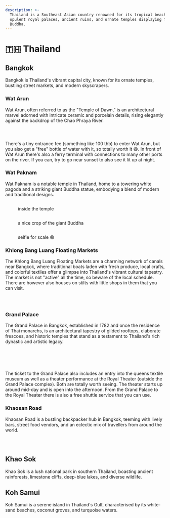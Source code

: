 ```yaml
---
description: >-
  Thailand is a Southeast Asian country renowned for its tropical beaches,
  opulent royal palaces, ancient ruins, and ornate temples displaying figures of
  Buddha.
---
```


# 🇹🇭 Thailand

## Bangkok

Bangkok is Thailand's vibrant capital city, known for its ornate temples, bustling street markets, and modern skyscrapers.

### Wat Arun

Wat Arun, often referred to as the "Temple of Dawn," is an architectural marvel adorned with intricate ceramic and porcelain details, rising elegantly against the backdrop of the Chao Phraya River.

<div>

<figure><img src="../.gitbook/assets/IMG_1360.jpg" alt=""><figcaption></figcaption></figure>

 

<figure><img src="../.gitbook/assets/IMG_1379.jpg" alt=""><figcaption></figcaption></figure>

 

<figure><img src="../.gitbook/assets/IMG_1392.jpg" alt=""><figcaption></figcaption></figure>

</div>

There's a tiny entrance fee (something like 100 thb) to enter Wat Arun, but you also get a "free" bottle of water with it, so totally worth it 😄. In front of Wat Arun there's also a ferry terminal with connections to many other ports on the river. If you can, try to go near sunset to also see it lit up at night.

### Wat Paknam

Wat Paknam is a notable temple in Thailand, home to a towering white pagoda and a striking giant Buddha statue, embodying a blend of modern and traditional designs.

<div>

<figure><img src="../.gitbook/assets/IMG_1340.jpg" alt=""><figcaption><p>inside the temple</p></figcaption></figure>

 

<figure><img src="../.gitbook/assets/IMG_1328.jpg" alt=""><figcaption><p>a nice crop of the giant Buddha</p></figcaption></figure>

 

<figure><img src="../.gitbook/assets/IMG_2241.jpg" alt=""><figcaption><p>selfie for scale 😄</p></figcaption></figure>

</div>

### Khlong Bang Luang Floating Markets

The Khlong Bang Luang Floating Markets are a charming network of canals near Bangkok, where traditional boats laden with fresh produce, local crafts, and colorful textiles offer a glimpse into Thailand's vibrant cultural tapestry. The market is not "active" all the time, so beware of the local schedule. There are however also houses on stilts with little shops in them that you can visit.

<div>

<figure><img src="../.gitbook/assets/IMG_1291.jpg" alt=""><figcaption></figcaption></figure>

 

<figure><img src="../.gitbook/assets/IMG_2211.jpg" alt=""><figcaption></figcaption></figure>

 

<figure><img src="../.gitbook/assets/IMG_2215.jpg" alt=""><figcaption></figcaption></figure>

</div>

### Grand Palace

The Grand Palace in Bangkok, established in 1782 and once the residence of Thai monarchs, is an architectural tapestry of gilded rooftops, elaborate frescoes, and historic temples that stand as a testament to Thailand's rich dynastic and artistic legacy.

<div>

<figure><img src="../.gitbook/assets/IMG_1470.jpg" alt=""><figcaption></figcaption></figure>

 

<figure><img src="../.gitbook/assets/IMG_1494.jpg" alt=""><figcaption></figcaption></figure>

 

<figure><img src="../.gitbook/assets/IMG_1566.jpg" alt=""><figcaption></figcaption></figure>

 

<figure><img src="../.gitbook/assets/IMG_1577.jpg" alt=""><figcaption></figcaption></figure>

 

<figure><img src="../.gitbook/assets/IMG_2375.jpg" alt=""><figcaption></figcaption></figure>

</div>

The ticket to the Grand Palace also includes an entry into the queens textile museum as well as a theater performance at the Royal Theater (outside the Grand Palace complex). Both are totally worth seeing. The theater starts up around mid-day and is open into the afternoon. From the Grand Palace to the Royal Theater there is also a free shuttle service that you can use.

### Khaosan Road

Khaosan Road is a bustling backpacker hub in Bangkok, teeming with lively bars, street food vendors, and an eclectic mix of travellers from around the world.

<div>

<figure><img src="../.gitbook/assets/IMG_2314 (1).jpg" alt=""><figcaption></figcaption></figure>

 

<figure><img src="../.gitbook/assets/IMG_2078 (1).jpg" alt=""><figcaption></figcaption></figure>

 

<figure><img src="../.gitbook/assets/IMG_1669 (1).jpg" alt=""><figcaption></figcaption></figure>

</div>

## Khao Sok

Khao Sok is a lush national park in southern Thailand, boasting ancient rainforests, limestone cliffs, deep-blue lakes, and diverse wildlife.



## Koh Samui

Koh Samui is a serene island in Thailand's Gulf, characterised by its white-sand beaches, coconut groves, and turquoise waters.
